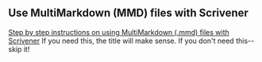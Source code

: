## Use MultiMarkdown (MMD) files with Scrivener

[Step by step instructions on using MultiMarkdown (.mmd) files with Scrivener](/howto/scrivener-multimarkdown-mmd)
If you need this, the title will make sense. If you don't need this--skip it!
